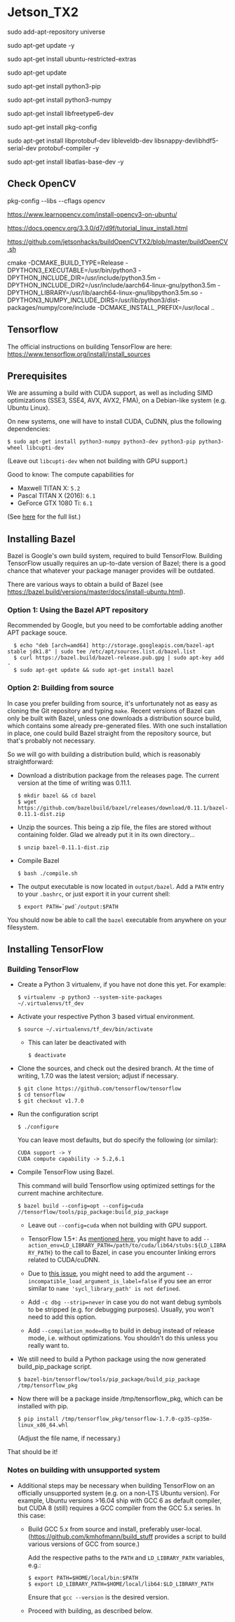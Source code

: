# Jetson_TX2
sudo add-apt-repository universe

sudo apt-get update -y

sudo apt-get install ubuntu-restricted-extras

sudo apt-get update

sudo apt-get install python3-pip

sudo apt-get install python3-numpy

sudo apt-get install libfreetype6-dev

sudo apt-get install pkg-config

sudo apt-get install libprotobuf-dev libleveldb-dev libsnappy-devlibhdf5-serial-dev protobuf-compiler -y

sudo apt-get install libatlas-base-dev -y


## Check OpenCV
pkg-config --libs --cflags opencv

https://www.learnopencv.com/install-opencv3-on-ubuntu/

https://docs.opencv.org/3.3.0/d7/d9f/tutorial_linux_install.html

https://github.com/jetsonhacks/buildOpenCVTX2/blob/master/buildOpenCV.sh


cmake -DCMAKE_BUILD_TYPE=Release -DPYTHON3_EXECUTABLE=/usr/bin/python3 -DPYTHON_INCLUDE_DIR=/usr/include/python3.5m -DPYTHON_INCLUDE_DIR2=/usr/include/aarch64-linux-gnu/python3.5m -DPYTHON_LIBRARY=/usr/lib/aarch64-linux-gnu/libpython3.5m.so -DPYTHON3_NUMPY_INCLUDE_DIRS=/usr/lib/python3/dist-packages/numpy/core/include -DCMAKE_INSTALL_PREFIX=/usr/local ..

## Tensorflow
The official instructions on building TensorFlow are here: https://www.tensorflow.org/install/install_sources

## Prerequisites

We are assuming a build with CUDA support, as well as including SIMD optimizations (SSE3, SSE4, AVX, AVX2, FMA), on a
Debian-like system (e.g. Ubuntu Linux).

On new systems, one will have to install CUDA, CuDNN, plus the following dependencies:

    $ sudo apt-get install python3-numpy python3-dev python3-pip python3-wheel libcupti-dev

(Leave out `libcupti-dev` when not building with GPU support.)

Good to know: The compute capabilities for 
* Maxwell TITAN X: `5.2`
* Pascal TITAN X (2016): `6.1`
* GeForce GTX 1080 Ti: `6.1`

(See [here](https://developer.nvidia.com/cuda-gpus) for the full list.)

## Installing Bazel

Bazel is Google's own build system, required to build TensorFlow. Building TensorFlow usually requires an up-to-date
version of Bazel; there is a good chance that whatever your package manager provides will be outdated.

There are various ways to obtain a build of Bazel (see https://bazel.build/versions/master/docs/install-ubuntu.html).

### Option 1: Using the Bazel APT repository

Recommended by Google, but you need to be comfortable adding another APT package souce.

      $ echo "deb [arch=amd64] http://storage.googleapis.com/bazel-apt stable jdk1.8" | sudo tee /etc/apt/sources.list.d/bazel.list
      $ curl https://bazel.build/bazel-release.pub.gpg | sudo apt-key add -
      $ sudo apt-get update && sudo apt-get install bazel

### Option 2: Building from source

In case you prefer building from source, it's unfortunately not as easy as cloning the Git repository and typing `make`.
Recent versions of Bazel can only be built with Bazel, unless one downloads a distribution source build, which contains
some already pre-generated files. With one such installation in place, one could build Bazel straight from the
repository source, but that's probably not necessary.

So we will go with building a distribution build, which is reasonably straightforward:

* Download a distribution package from the releases page. The current version at the time of writing was 0.11.1.

      $ mkdir bazel && cd bazel
      $ wget https://github.com/bazelbuild/bazel/releases/download/0.11.1/bazel-0.11.1-dist.zip

* Unzip the sources. This being a zip file, the files are stored without containing folder. Glad we already put it in
its own directory...

      $ unzip bazel-0.11.1-dist.zip

* Compile Bazel

      $ bash ./compile.sh

* The output executable is now located in `output/bazel`. Add a `PATH` entry to your `.bashrc`, or just export it in
your current shell:

      $ export PATH=`pwd`/output:$PATH

You should now be able to call the `bazel` executable from anywhere on your filesystem.

## Installing TensorFlow

### Building TensorFlow

* Create a Python 3 virtualenv, if you have not done this yet. For example:

      $ virtualenv -p python3 --system-site-packages ~/.virtualenvs/tf_dev

* Activate your respective Python 3 based virtual environment.

      $ source ~/.virtualenvs/tf_dev/bin/activate
      
  * This can later be deactivated with

        $ deactivate

* Clone the sources, and check out the desired branch. At the time of writing, 1.7.0 was the latest version; adjust if
necessary.

      $ git clone https://github.com/tensorflow/tensorflow
      $ cd tensorflow
      $ git checkout v1.7.0

* Run the configuration script

      $ ./configure

    You can leave most defaults, but do specify the following (or similar):

      CUDA support -> Y
      CUDA compute capability -> 5.2,6.1

* Compile TensorFlow using Bazel.

  This command will build Tensorflow using optimized settings for the current machine architecture.

      $ bazel build --config=opt --config=cuda //tensorflow/tools/pip_package:build_pip_package

    * Leave out `--config=cuda` when not building with GPU support.
    
    * TensorFlow 1.5+: As [mentioned here](https://github.com/tensorflow/tensorflow/issues/16694), you might have to add
    `--action_env=LD_LIBRARY_PATH=/path/to/cuda/lib64/stubs:${LD_LIBRARY_PATH}` to the call to Bazel, in case you encounter
    linking errors related to CUDA/cuDNN.
    
    * Due to [this issue](https://github.com/tensorflow/tensorflow/issues/15492), you might need to add the argument
    `--incompatible_load_argument_is_label=false` if you see an error similar to
    `name 'sycl_library_path' is not defined`.

    * Add `-c dbg --strip=never` in case you do not want debug symbols to be stripped (e.g. for debugging purposes).
    Usually, you won't need to add this option.
    
    * Add `--compilation_mode=dbg` to build in debug instead of release mode, i.e. without optimizations.
    You shouldn't do this unless you really want to.
    
* We still need to build a Python package using the now generated build_pip_package script.

      $ bazel-bin/tensorflow/tools/pip_package/build_pip_package /tmp/tensorflow_pkg

* Now there will be a package inside /tmp/tensorflow_pkg, which can be installed with pip.

      $ pip install /tmp/tensorflow_pkg/tensorflow-1.7.0-cp35-cp35m-linux_x86_64.whl

    (Adjust the file name, if necessary.)

That should be it!

### Notes on building with unsupported system

* Additional steps may be necessary when building TensorFlow on an officially unsupported system (e.g. on a non-LTS
Ubuntu version). For example, Ubuntu versions >16.04 ship with GCC 6 as default compiler, but CUDA 8 (still) requires
a GCC compiler from the GCC 5.x series. In this case:

    * Build GCC 5.x from source and install, preferably user-local. (https://github.com/kmhofmann/build_stuff provides
    a script to build various versions of GCC from source.)

      Add the respective paths to the `PATH` and `LD_LIBRARY_PATH` variables, e.g.:
    
          $ export PATH=$HOME/local/bin:$PATH
          $ export LD_LIBRARY_PATH=$HOME/local/lib64:$LD_LIBRARY_PATH
        
      Ensure that `gcc --version` is the desired version.
      
    * Proceed with building, as described below.
